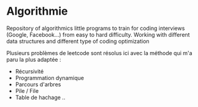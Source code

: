 # Algorithmie
Repository of algorithmics little programs to train for coding interviews (Google, Facebook...) from easy to hard difficulty. Working with different data structures and different type of coding optimization

Plusieurs problèmes de leetcode sont résolus ici avec la méthode qui m'a paru la plus adaptée :
- Récursivité
- Programmation dynamique
- Parcours d'arbres
- Pile / File
- Table de hachage .. 
